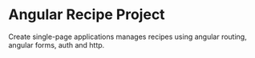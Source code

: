 # Angular Recipe Project

Create single-page applications manages recipes using angular routing, angular forms, auth and http.
